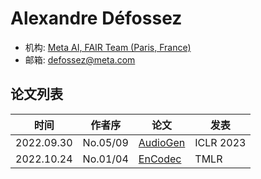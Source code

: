 # Alexandre Défossez

- 机构: [Meta AI, FAIR Team (Paris, France)](../Institutions/Meta.AI.md)
- 邮箱: defossez@meta.com

## 论文列表

| 时间 | 作者序 | 论文 | 发表 |
|:-:|:-:|---|---|
| 2022.09.30 | No.05/09 | [AudioGen](../Models/Speech_LLM/2022.09.30_AudioGen.md) | ICLR 2023 |
| 2022.10.24 | No.01/04 | [EnCodec](../Models/Speech_Neural_Codec/2022.10.24_EnCodec.md) | TMLR |